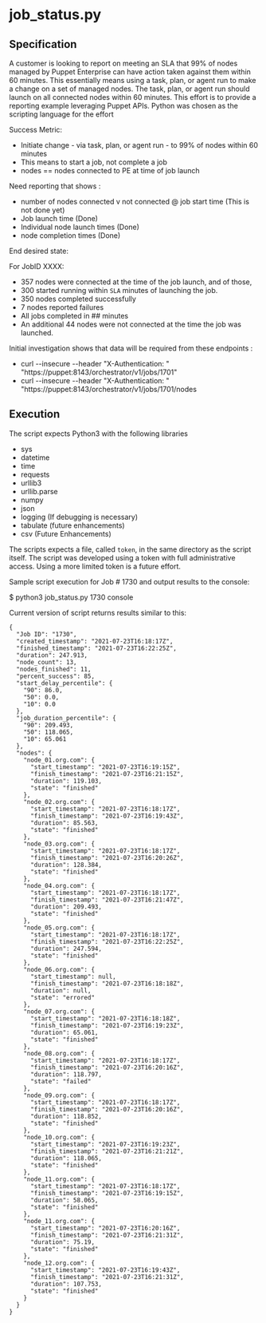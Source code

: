 # job_status.py

## Specification
A customer is looking to report on meeting an SLA that 99% of nodes managed by Puppet Enterprise can have action taken against them within 60 minutes.  This essentially means using a task, plan, or agent run to make a change on a set of managed nodes.  The task, plan, or agent run should launch on all connected nodes within 60 minutes.  This effort is to provide a reporting example leveraging Puppet APIs.  Python was chosen as the scripting language for the effort

Success Metric:

- Initiate change - via task, plan, or agent run - to 99% of nodes within 60 minutes
- This means to start a job, not complete a job
- nodes == nodes connected to PE at time of job launch

Need reporting that shows :

- number of nodes connected v not connected @ job start time (This is not done yet)
- Job launch time (Done)
- Individual node launch times (Done)
- node completion times (Done)

End desired state:

For JobID XXXX:

- 357 nodes were connected at the time of the job launch, and of those,
- 300 started running within `SLA` minutes of launching the job.
- 350 nodes completed successfully
- 7 nodes reported failures
- All jobs completed in ## minutes 
- An additional 44 nodes were not connected at the time the job was launched. 

Initial investigation shows that data will be required from these endpoints :

- curl --insecure --header "X-Authentication: <TOKEN>" "https://puppet:8143/orchestrator/v1/jobs/1701"
- curl --insecure --header "X-Authentication: <TOKEN>" "https://puppet:8143/orchestrator/v1/jobs/1701/nodes

## Execution
The script expects Python3 with the following libraries

- sys
- datetime
- time
- requests
- urllib3
- urllib.parse
- numpy
- json
- logging (If debugging is necessary)
- tabulate (future enhancements)
- csv (Future Enhancements)

The scripts expects a file, called `token`, in the same directory as the script itself.  The script was developed using a token with full administrative access.  Using a more limited token is a future effort.

Sample script execution for Job # 1730 and output results to the console:

$ python3 job_status.py 1730 console

Current version of script returns results similar to this:
~~~~
{
  "Job ID": "1730",
  "created_timestamp": "2021-07-23T16:18:17Z",
  "finished_timestamp": "2021-07-23T16:22:25Z",
  "duration": 247.913,
  "node_count": 13,
  "nodes_finished": 11,
  "percent_success": 85,
  "start_delay_percentile": {
    "90": 86.0,
    "50": 0.0,
    "10": 0.0
  },
  "job_duration_percentile": {
    "90": 209.493,
    "50": 118.065,
    "10": 65.061
  },
  "nodes": {
    "node_01.org.com": {
      "start_timestamp": "2021-07-23T16:19:15Z",
      "finish_timestamp": "2021-07-23T16:21:15Z",
      "duration": 119.103,
      "state": "finished"
    },
    "node_02.org.com": {
      "start_timestamp": "2021-07-23T16:18:17Z",
      "finish_timestamp": "2021-07-23T16:19:43Z",
      "duration": 85.563,
      "state": "finished"
    },
    "node_03.org.com": {
      "start_timestamp": "2021-07-23T16:18:17Z",
      "finish_timestamp": "2021-07-23T16:20:26Z",
      "duration": 128.384,
      "state": "finished"
    },
    "node_04.org.com": {
      "start_timestamp": "2021-07-23T16:18:17Z",
      "finish_timestamp": "2021-07-23T16:21:47Z",
      "duration": 209.493,
      "state": "finished"
    },
    "node_05.org.com": {
      "start_timestamp": "2021-07-23T16:18:17Z",
      "finish_timestamp": "2021-07-23T16:22:25Z",
      "duration": 247.594,
      "state": "finished"
    },
    "node_06.org.com": {
      "start_timestamp": null,
      "finish_timestamp": "2021-07-23T16:18:18Z",
      "duration": null,
      "state": "errored"
    },
    "node_07.org.com": {
      "start_timestamp": "2021-07-23T16:18:18Z",
      "finish_timestamp": "2021-07-23T16:19:23Z",
      "duration": 65.061,
      "state": "finished"
    },
    "node_08.org.com": {
      "start_timestamp": "2021-07-23T16:18:17Z",
      "finish_timestamp": "2021-07-23T16:20:16Z",
      "duration": 118.797,
      "state": "failed"
    },
    "node_09.org.com": {
      "start_timestamp": "2021-07-23T16:18:17Z",
      "finish_timestamp": "2021-07-23T16:20:16Z",
      "duration": 118.852,
      "state": "finished"
    },
    "node_10.org.com": {
      "start_timestamp": "2021-07-23T16:19:23Z",
      "finish_timestamp": "2021-07-23T16:21:21Z",
      "duration": 118.065,
      "state": "finished"
    },
    "node_11.org.com": {
      "start_timestamp": "2021-07-23T16:18:17Z",
      "finish_timestamp": "2021-07-23T16:19:15Z",
      "duration": 58.065,
      "state": "finished"
    },
    "node_11.org.com": {
      "start_timestamp": "2021-07-23T16:20:16Z",
      "finish_timestamp": "2021-07-23T16:21:31Z",
      "duration": 75.19,
      "state": "finished"
    },
    "node_12.org.com": {
      "start_timestamp": "2021-07-23T16:19:43Z",
      "finish_timestamp": "2021-07-23T16:21:31Z",
      "duration": 107.753,
      "state": "finished"
    }
  }
}
~~~~